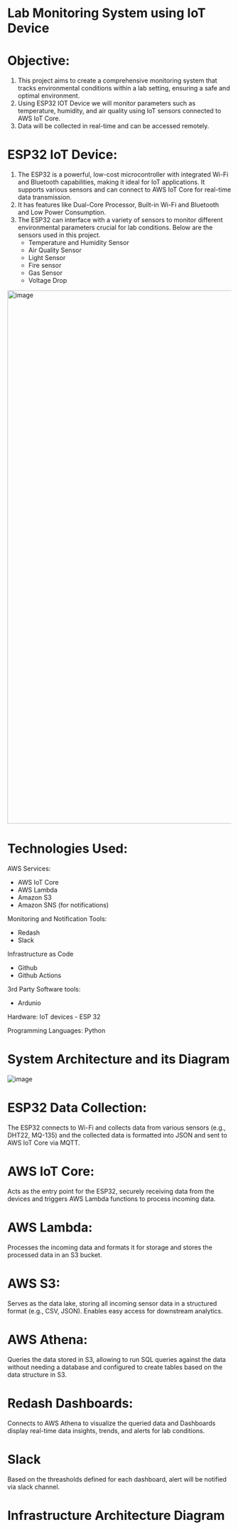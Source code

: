 # Lab Monitoring System using IoT Device

# Objective:

1. This project aims to create a comprehensive monitoring system that tracks environmental conditions within a lab setting, ensuring a safe and optimal environment.
2. Using ESP32 IOT Device we will monitor parameters such as temperature, humidity, and air quality using IoT sensors connected to AWS IoT Core.
3. Data will be collected in real-time and can be accessed remotely.

# ESP32 IoT Device:

1. The ESP32 is a powerful, low-cost microcontroller with integrated Wi-Fi and Bluetooth capabilities, making it ideal for IoT applications. It supports various sensors and can connect to AWS IoT Core for real-time data transmission.
2. It has features like Dual-Core Processor, Built-in Wi-Fi and Bluetooth and Low Power Consumption.
3. The ESP32 can interface with a variety of sensors to monitor different environmental parameters crucial for lab conditions. Below are the sensors used in this project.
   - Temperature and Humidity Sensor
   - Air Quality Sensor
   - Light Sensor
   - Fire sensor
   - Gas Sensor
   - Voltage Drop
     
<img width="1198" alt="image" src="https://github.com/user-attachments/assets/757c45cf-55ca-42c8-a566-4f67c5644d65">
   

# Technologies Used:

AWS Services:
* AWS IoT Core
* AWS Lambda
* Amazon S3
* Amazon SNS (for notifications)
  
Monitoring and Notification Tools:
* Redash
* Slack
  
Infrastructure as Code
* Github
* Github Actions
  
3rd Party Software tools:
* Ardunio

Hardware: 
IoT devices - ESP 32

Programming Languages: 
Python

# System Architecture and its Diagram

![image](https://github.com/user-attachments/assets/cb7b09a7-8e3c-40a3-a07a-4c1e95781d2e)


# ESP32 Data Collection:

  The ESP32 connects to Wi-Fi and collects data from various sensors (e.g., DHT22, MQ-135) and the collected data is formatted into JSON and sent to AWS IoT Core via MQTT.

# AWS IoT Core:

  Acts as the entry point for the ESP32, securely receiving data from the devices and triggers AWS Lambda functions to process incoming data.

# AWS Lambda:
  Processes the incoming data and formats it for storage and stores the processed data in an S3 bucket.

# AWS S3:

  Serves as the data lake, storing all incoming sensor data in a structured format (e.g., CSV, JSON). Enables easy access for downstream analytics.

# AWS Athena:

  Queries the data stored in S3, allowing  to run SQL queries against the data without needing a database and configured to create tables based on the data structure in S3.

# Redash Dashboards:

  Connects to AWS Athena to visualize the queried data and Dashboards display real-time data insights, trends, and alerts for lab conditions.

# Slack

  Based on the threasholds defined for each dashboard, alert will be notified via slack channel.
   
# Infrastructure Architecture Diagram


